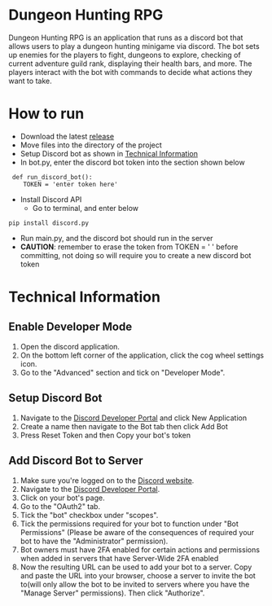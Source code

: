# Dungeon Hunting RPG
Dungeon Hunting RPG is an application that runs as a discord bot that allows users to play a dungeon hunting minigame via discord. The bot sets up 
enemies for the players to fight, dungeons to explore, checking of current adventure guild rank, displaying their health bars, and more. The players
interact with the bot with commands to decide what actions they want to take. 
# How to run
 - Download the latest [release](https://github.com/cis3296s23/DungeonHuntingRPG/releases)
 - Move files into the directory of the project
 - Setup Discord bot as shown in [Technical Information](https://github.com/cis3296s23/DungeonHuntingRPG/edit/main/README.md#technical-information)
 - In bot.py, enter the discord bot token into the section shown below
```
 def run_discord_bot():
    TOKEN = 'enter token here'
```
- Install Discord API
  - Go to terminal, and enter below
```
pip install discord.py 
```
-  Run main.py, and the discord bot should run in the server
-  **CAUTION**: remember to erase the token from TOKEN = ' ' before committing, not doing so will require you to create a new discord bot token

# Technical Information 

## Enable Developer Mode

1. Open the discord application.
2. On the bottom left corner of the application, click the cog wheel settings icon.
3. Go to the "Advanced" section and tick on "Developer Mode".

## Setup Discord Bot

1. Navigate to the [Discord Developer Portal](https://discord.com/developers/applications) and click New Application
2. Create a name then navigate to the Bot tab then click Add Bot
3. Press Reset Token and then Copy your bot's token

## Add Discord Bot to Server

1. Make sure you're logged on to the [Discord website](https://discord.com/).
2. Navigate to the [Discord Developer Portal](https://discord.com/developers/applications).
3. Click on your bot's page.
4. Go to the "OAuth2" tab.
5. Tick the "bot" checkbox under "scopes".
6. Tick the permissions required for your bot to function under "Bot Permissions" (Please be aware of the consequences of required your bot to have the "Administrator" permission).
7. Bot owners must have 2FA enabled for certain actions and permissions when added in servers that have Server-Wide 2FA enabled
8. Now the resulting URL can be used to add your bot to a server. Copy and paste the URL into your browser, choose a server to invite the bot to(will only allow the bot to be invited to servers where you have the "Manage Server" permissions). Then click "Authorize".
